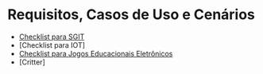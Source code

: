 # Requisitos, Casos de Uso e Cenários

* [Checklist para SGIT](https://github.com/GabrielMarquesdaSilva/Catalogo-de-Tecnicas-de-Checklist/blob/Requisitos%2C-Casos-de-Uso-e-Cen%C3%A1rios/Checklist%20para%20SGIT.md)
* [Checklist para IOT]
* [Checklist para Jogos Educacionais Eletrônicos](https://github.com/GabrielMarquesdaSilva/Catalogo-de-Tecnicas-de-Checklist/blob/Requisitos%2C-Casos-de-Uso-e-Cen%C3%A1rios/Checklist%20para%20Jogos%20Educacionais%20Eletr%C3%B4nicos.md)
* [Critter] 
